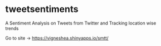 # tweetsentiments
A Sentiment Analysis on Tweets from Twitter and Tracking location wise trends

Go to site -> https://vigneshea.shinyapps.io/smtt/
